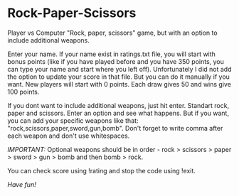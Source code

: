 # Rock-Paper-Scissors
Player vs Computer "Rock, paper, scissors" game, but with an option to include additional weapons.

Enter your name. If your name exist in ratings.txt file, you will start with bonus points (like if you have played before and you have 350 points, you can type your name and start where you left off). 
Unfortunately I did not add the option to update your score in that file. But you can do it manually if you want. New players will start with 0 points. Each draw gives 50 and wins give 100 points.

If you dont want to include additional weapons, just hit enter. Standart rock, paper and scissors. Enter an option and see what happens.
But if you want, you can add your specific weapons like that: "rock,scissors,paper,sword,gun,bomb". Don't forget to write comma after each weapon and don't use whitespaces. 

*IMPORTANT:* Optional weapons should be in order - rock > scissors > paper > sword > gun > bomb and then bomb > rock.

You can check score using !rating and stop the code using !exit.

*Have fun!*
